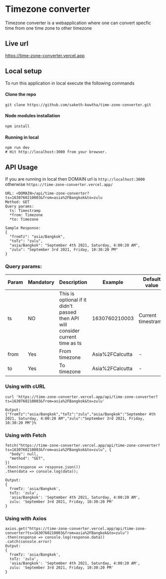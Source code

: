# Timezone converter

Timezone converter is a webapplication where one can convert specfic time from one time zone to other timezone

## Live url
https://time-zone-converter.vercel.app

## Local setup

To run this application in local execute the following commands

#### Clone the repo
```
git clone https://github.com/saketh-kowtha/time-zone-converter.git
```

#### Node modules installation
`npm install`

#### Running in local
```
npm run dev
# Hit http://localhost:3000 from your browser.
```

## API Usage

If you are running in local then DOMAIN url is `http://localhost:3000` otherwise `https://time-zone-converter.vercel.app/`
```
URL: <DOMAIN>/api/time-zone-converter?ts=1630760210003&from=asia%2FBangkok&to=zulu
Method: GET
Query params: 
  ts: Timestramp
  *from: Timezone
  *to: Timezone
  
Sample Response:
{
  "fromTz": "asia/Bangkok",
  "toTz": "zulu",
  "asia/Bangkok": "September 4th 2021, Saturday, 4:00:20 AM",
  "zulu": "September 3rd 2021, Friday, 10:30:20 PM"
}
```
### Query params: 
| Param | Mandatory | Description | Example | Default value |
| --- | --- | --- | --- | --- |
| ts | NO | This is optional if it didn't passed then API will consider current time as ts | 1630760210003 | Current timestramp |
| from | Yes | From timezone | Asia%2FCalcutta | - |
| to | Yes | To timezone | Asia%2FCalcutta | - |

### Using with cURL
```
curl 'https://time-zone-converter.vercel.app/api/time-zone-converter?ts=1630760210003&from=asia%2FBangkok&to=zulu' 

Output: 
{"fromTz":"asia/Bangkok","toTz":"zulu","asia/Bangkok":"September 4th 2021, Saturday, 4:00:20 AM","zulu":"September 3rd 2021, Friday, 10:30:20 PM"}%
```

### Using with Fetch
```
fetch("https://time-zone-converter.vercel.app/api/time-zone-converter?ts=1630760210003&from=asia%2FBangkok&to=zulu", {
  "body": null,
  "method": "GET",
})
.then(response => response.json())
.then(data => console.log(data));

Output:
{
  fromTz: 'asia/Bangkok',
  toTz: 'zulu',
  'asia/Bangkok': 'September 4th 2021, Saturday, 4:00:20 AM',
  zulu: 'September 3rd 2021, Friday, 10:30:20 PM'
}
```

### Using with Axios
```
axios.get("https://time-zone-converter.vercel.app/api/time-zone-converter?ts=1630760210003&from=asia%2FBangkok&to=zulu")
.then(response => console.log(response.data))
.catch(console.error)
Output: 
{
  fromTz: 'asia/Bangkok',
  toTz: 'zulu',
  'asia/Bangkok': 'September 4th 2021, Saturday, 4:00:20 AM',
  zulu: 'September 3rd 2021, Friday, 10:30:20 PM'
}
```
